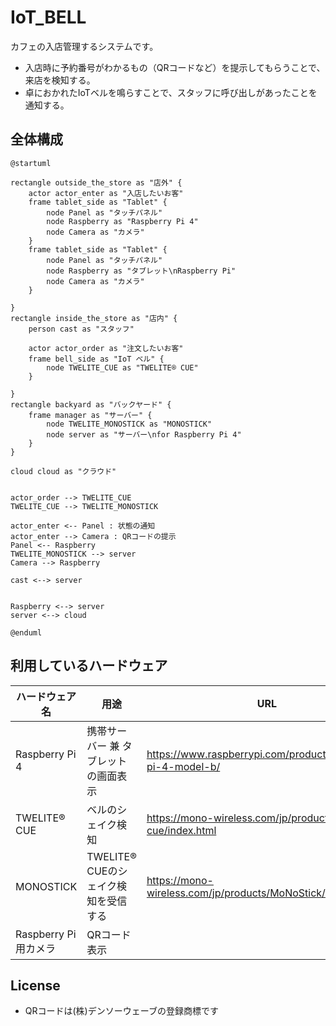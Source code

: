 # IoT_BELL

カフェの入店管理するシステムです。

* 入店時に予約番号がわかるもの（QRコードなど）を提示してもらうことで、来店を検知する。
* 卓におかれたIoTベルを鳴らすことで、スタッフに呼び出しがあったことを通知する。



## 全体構成

```plantuml
@startuml

rectangle outside_the_store as "店外" {
    actor actor_enter as "入店したいお客"
    frame tablet_side as "Tablet" {
        node Panel as "タッチパネル"
        node Raspberry as "Raspberry Pi 4"
        node Camera as "カメラ"
    }
    frame tablet_side as "Tablet" {
        node Panel as "タッチパネル"
        node Raspberry as "タブレット\nRaspberry Pi"
        node Camera as "カメラ"
    }

}
rectangle inside_the_store as "店内" {
    person cast as "スタッフ"

    actor actor_order as "注文したいお客"
    frame bell_side as "IoT ベル" {
        node TWELITE_CUE as "TWELITE® CUE"
    }

}
rectangle backyard as "バックヤード" {
    frame manager as "サーバー" {
        node TWELITE_MONOSTICK as "MONOSTICK"
        node server as "サーバー\nfor Raspberry Pi 4"
    }
}

cloud cloud as "クラウド"


actor_order --> TWELITE_CUE
TWELITE_CUE --> TWELITE_MONOSTICK

actor_enter <-- Panel : 状態の通知
actor_enter --> Camera : QRコードの提示
Panel <-- Raspberry
TWELITE_MONOSTICK --> server
Camera --> Raspberry

cast <--> server


Raspberry <--> server
server <--> cloud

@enduml

```


## 利用しているハードウェア

| ハードウェア名       | 用途                                 | URL                                                          |
| -------------------- | ------------------------------------ | ------------------------------------------------------------ |
| Raspberry Pi 4       | 携帯サーバー 兼 タブレットの画面表示 | https://www.raspberrypi.com/products/raspberry-pi-4-model-b/ |
| TWELITE® CUE         | ベルのシェイク検知                   | https://mono-wireless.com/jp/products/twelite-cue/index.html |
| MONOSTICK            | TWELITE® CUEのシェイク検知を受信する | https://mono-wireless.com/jp/products/MoNoStick/index.html   |
| Raspberry Pi用カメラ | QRコード表示                         |                                                              |



## License

* QRコードは(株)デンソーウェーブの登録商標です

